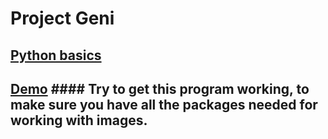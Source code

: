 # Project Geni

## [Python basics](basics.md)

## [Demo](demo.md) #### Try to get this program working, to make sure you have all the packages needed for working with images.